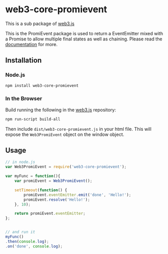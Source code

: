 # web3-core-promievent

This is a sub package of [web3.js][repo]

This is the PromiEvent package is used to return a EventEmitter mixed with a Promise to allow multiple final states as well as chaining.
Please read the [documentation][docs] for more.

## Installation

### Node.js

```bash
npm install web3-core-promievent
```

### In the Browser

Build running the following in the [web3.js][repo] repository:

```bash
npm run-script build-all
```

Then include `dist/web3-core-promievent.js` in your html file.
This will expose the `Web3PromiEvent` object on the window object.

## Usage

```js
// in node.js
var Web3PromiEvent = require('web3-core-promievent');

var myFunc = function(){
    var promiEvent = Web3PromiEvent();

    setTimeout(function() {
        promiEvent.eventEmitter.emit('done', 'Hello!');
        promiEvent.resolve('Hello!');
    }, 10);

    return promiEvent.eventEmitter;
};


// and run it
myFunc()
.then(console.log);
.on('done', console.log);
```

[docs]: http://web3js.readthedocs.io/en/1.0/
[repo]: https://github.com/ethereum/web3.js
